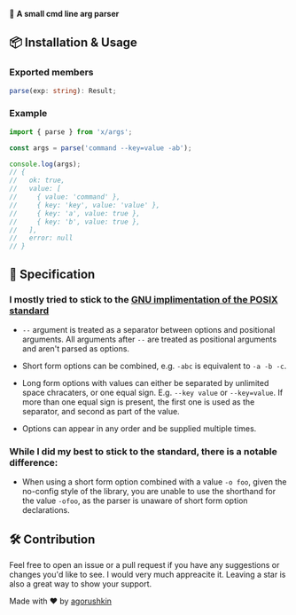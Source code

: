 🔧 **A small cmd line arg parser**

## 📦 Installation & Usage

### Exported members

```ts
parse(exp: string): Result;
```

### Example

```ts
import { parse } from 'x/args';

const args = parse('command --key=value -ab');

console.log(args);
// {
//   ok: true,
//   value: [
//     { value: 'command' },
//     { key: 'key', value: 'value' },
//     { key: 'a', value: true },
//     { key: 'b', value: true },
//   ],
//   error: null
// }
```

## 📝 Specification

### I mostly tried to stick to the [GNU implimentation of the POSIX standard](https://www.gnu.org/software/libc/manual/html_node/Argument-Syntax.html)

- `--` argument is treated as a separator between options and positional
  arguments. All arguments after `--` are treated as positional arguments and
  aren't parsed as options.

- Short form options can be combined, e.g. `-abc` is equivalent to `-a -b -c`.

- Long form options with values can either be separated by unlimited space
  chracaters, or one equal sign. E.g. `--key value` or `--key=value`. If more
  than one equal sign is present, the first one is used as the separator, and
  second as part of the value.

- Options can appear in any order and be supplied multiple times.

### While I did my best to stick to the standard, there is a notable difference:

- When using a short form option combined with a value `-o foo`, given the
  no-config style of the library, you are unable to use the shorthand for the
  value `-ofoo`, as the parser is unaware of short form option declarations.

## 🛠️ Contribution

Feel free to open an issue or a pull request if you have any suggestions or
changes you'd like to see. I would very much appreacite it. Leaving a star is
also a great way to show your support.

Made with ❤️ by [agorushkin](https://github.com/agorushkin)
